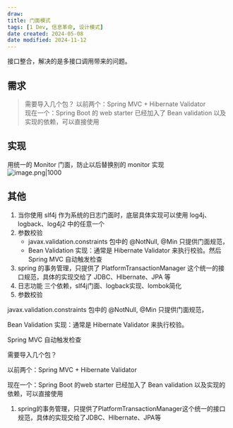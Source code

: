 ```yaml
---
draw:
title: 门面模式
tags: [1 Dev, 信息革命, 设计模式]
date created: 2024-05-08
date modified: 2024-11-12
---
```


接口整合，解决的是多接口调用带来的问题。

<!-- more -->

## 需求

> 需要导入几个包？
> 以前两个：Spring MVC + Hibernate Validator  
   现在一个：Spring Boot 的 web starter 已经加入了 Bean validation 以及实现的依赖，可以直接使用

## 实现

用统一的 Monitor 门面，防止以后替换别的 monitor 实现  
![image.png|1000](https://imagehosting4picgo.oss-cn-beijing.aliyuncs.com/imagehosting/fix-dir%2Fpicgo%2Fpicgo-clipboard-images%2F2024%2F05%2F09%2F21-28-40-c17f06988278bf9e778e41e2f9670951-20240509212839-c359f7.png)

## 其他

1. 当你使用 slf4j 作为系统的日志门面时，底层具体实现可以使用 log4j、logback、log4j2 中的任意一个
2. 参数校验
	- javax.validation.constraints 包中的 @NotNull, @Min 只提供门面规范，
	- Bean Validation 实现：通常是 Hibernate Validator 来执行校验。然后 Spring MVC 自动触发检查
3. spring 的事务管理，只提供了 PlatformTransactionManager 这个统一的接口规范，具体的实现交给了 JDBC、HIbernate、JPA 等
4. 日志功能 三个依赖，slf4j门面、logback实现、lombok简化
5. 参数校验

javax.validation.constraints 包中的 @NotNull, @Min 只提供门面规范，

Bean Validation 实现：通常是 Hibernate Validator 来执行校验。

Spring MVC 自动触发检查

需要导入几个包？

以前两个：Spring MVC + Hibernate Validator

现在一个：Spring Boot 的web starter 已经加入了 Bean validation 以及实现的依赖，可以直接使用

1. spring的事务管理，只提供了PlatformTransactionManager这个统一的接口规范，具体的实现交给了JDBC、HIbernate、JPA等

